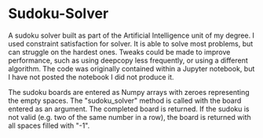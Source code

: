 # Sudoku-Solver

A sudoku solver built as part of the Artificial Intelligence unit of my degree.
I used constraint satisfaction for solver. It is able to solve most problems, but can struggle on the hardest ones. 
Tweaks could be made to improve performance, such as using deepcopy less frequently, or using a different algorithm.
The code was originally contained within a Jupyter notebook, but I have not posted the notebook I did not produce it.

The sudoku boards are entered as Numpy arrays with zeroes representing the empty spaces.
The "sudoku_solver" method is called with the board entered as an argument. The completed board is returned.
If the sudoku is not valid (e.g. two of the same number in a row), the board is returned with all spaces filled with "-1".
